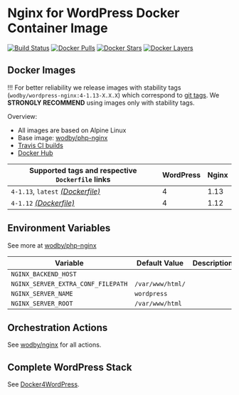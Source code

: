 # Nginx for WordPress Docker Container Image 

[![Build Status](https://travis-ci.org/wodby/wordpress-nginx.svg?branch=master)](https://travis-ci.org/wodby/wordpress-nginx)
[![Docker Pulls](https://img.shields.io/docker/pulls/wodby/wordpress-nginx.svg)](https://hub.docker.com/r/wodby/wordpress-nginx)
[![Docker Stars](https://img.shields.io/docker/stars/wodby/wordpress-nginx.svg)](https://hub.docker.com/r/wodby/wordpress-nginx)
[![Docker Layers](https://images.microbadger.com/badges/image/wodby/wordpress-nginx.svg)](https://microbadger.com/images/wodby/wordpress-nginx)

## Docker Images

!!! For better reliability we release images with stability tags (`wodby/wordpress-nginx:4-1.13-X.X.X`) which correspond to [git tags](https://github.com/wodby/wordpress-nginx/releases). We **STRONGLY RECOMMEND** using images only with stability tags. 

Overview:

* All images are based on Alpine Linux
* Base image: [wodby/php-nginx](https://github.com/wodby/php-nginx)
* [Travis CI builds](https://travis-ci.org/wodby/wordpress-nginx) 
* [Docker Hub](https://hub.docker.com/r/wodby/wordpress-nginx)

[_(Dockerfile)_]: https://github.com/wodby/wordpress-nginx/tree/master/Dockerfile

| Supported tags and respective `Dockerfile` links | WordPress | Nginx |
| ------------------------------------------------ | --------- | ----- |
| `4-1.13`, `latest` [_(Dockerfile)_]              | 4         | 1.13  |
| `4-1.12` [_(Dockerfile)_]                        | 4         | 1.12  |

## Environment Variables

See more at [wodby/php-nginx](https://github.com/wodby/php-nginx)

| Variable                           | Default Value    | Description |
| ---------------------------------- | ---------------- | ----------- |
| `NGINX_BACKEND_HOST`               |                  |             |
| `NGINX_SERVER_EXTRA_CONF_FILEPATH` | `/var/www/html/` |             |
| `NGINX_SERVER_NAME`                | `wordpress`      |             |
| `NGINX_SERVER_ROOT`                | `/var/www/html`  |             |

## Orchestration Actions

See [wodby/nginx](https://github.com/wodby/nginx) for all actions.

## Complete WordPress Stack

See [Docker4WordPress](https://github.com/wodby/docker4wordpress).
